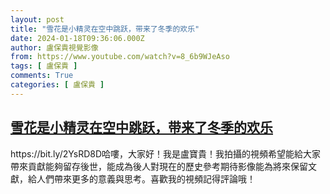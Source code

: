 ```yaml
---
layout: post
title: "雪花是小精灵在空中跳跃，带来了冬季的欢乐"
date: 2024-01-18T09:36:06.000Z
author: 盧保貴視覺影像
from: https://www.youtube.com/watch?v=8_6b9WJeAso
tags: [ 盧保貴 ]
comments: True
categories: [ 盧保貴 ]
---
```

<!--1705570566000-->
[雪花是小精灵在空中跳跃，带来了冬季的欢乐](https://www.youtube.com/watch?v=8_6b9WJeAso)
------

<div>
https://bit.ly/2YsRD8D哈嘍，大家好！我是盧寶貴！我拍攝的視頻希望能給大家帶來貢獻能夠留存後世，能成為後人對現在的歷史參考期待影像能為將來保留文獻，給人們帶來更多的意義與思考。喜歡我的視頻記得評論哦！
</div>

